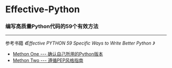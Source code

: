 # Effective-Python

### 编写高质量Python代码的59个有效方法
-----------------------------------------------

 参考书籍 _《Effective PYTHON 59 Specific Ways to Write Better Python 》_   
  

- [Methon One --- 确认自己所用的Python版本](https://github.com/HaijunMa/Effective-Python/blob/master/method_one.md)
- [Methon Two --- 遵循PEP风格指南](https://github.com/HaijunMa/Effective-Python/blob/master/method_two.md)
